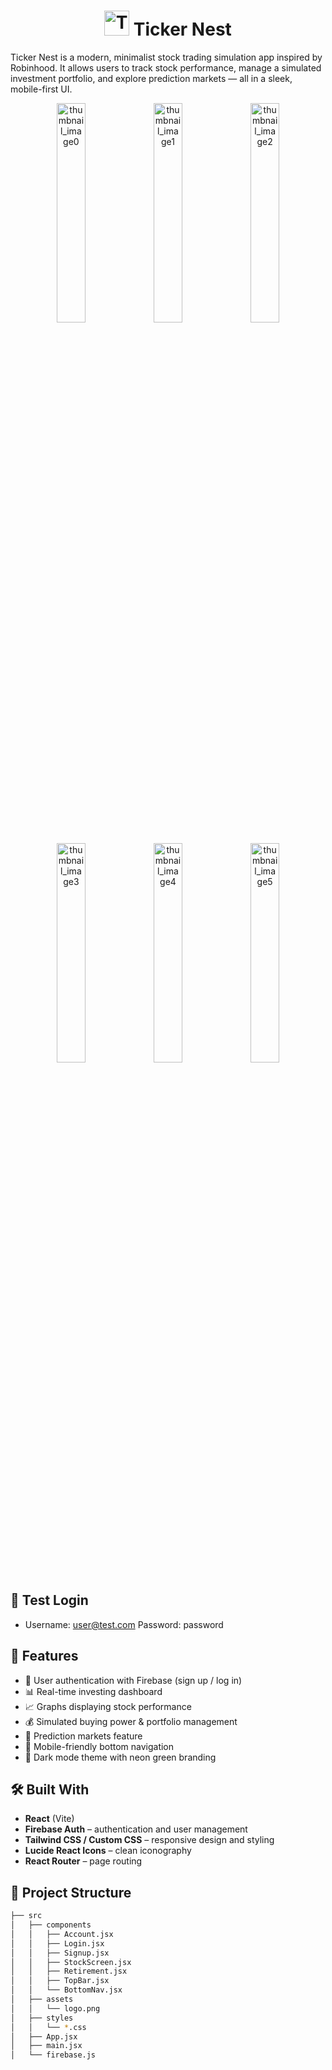 <h1 align="center">
  <img src="https://github.com/user-attachments/assets/40c35ba8-b45e-49dc-9eaf-39fe719a9e1d" alt="TickerNest Logo" width="40" height="40" />
  Ticker Nest
</h1>

Ticker Nest is a modern, minimalist stock trading simulation app inspired by Robinhood. It allows users to track stock performance, manage a simulated investment portfolio, and explore prediction markets — all in a sleek, mobile-first UI.


<!-- Row 1 -->
<p align="center">
  <img src="https://github.com/user-attachments/assets/2c0b376c-7b42-43cb-901e-dd89cac4dac7" alt="thumbnail_image0" width="30%" />
  <img src="https://github.com/user-attachments/assets/6e2792d8-e0f3-4222-960a-544168bc946f" alt="thumbnail_image1" width="30%" />
  <img src="https://github.com/user-attachments/assets/8c552ed3-192c-463f-89c7-db270a1f0dcc" alt="thumbnail_image2" width="30%" />
</p>

<!-- Row 2 -->
<p align="center">
  <img src="https://github.com/user-attachments/assets/84112998-3cc3-4c0d-9849-8c9edc370438" alt="thumbnail_image3" width="30%" />
  <img src="https://github.com/user-attachments/assets/813df4c6-fc0c-4764-911e-9f1f51bd5899" alt="thumbnail_image4" width="30%" />
  <img src="https://github.com/user-attachments/assets/660abc42-5a5a-436d-8bb7-cc59f859a8e2" alt="thumbnail_image5" width="30%" />
</p>

## 🔐 Test Login

- Username: user@test.com Password: password

## 🚀 Features

- 🔐 User authentication with Firebase (sign up / log in)
- 📊 Real-time investing dashboard
- 📈 Graphs displaying stock performance
- 💰 Simulated buying power & portfolio management
- 🧠 Prediction markets feature
- 📱 Mobile-friendly bottom navigation
- 🌙 Dark mode theme with neon green branding

## 🛠️ Built With

- **React** (Vite)
- **Firebase Auth** – authentication and user management
- **Tailwind CSS / Custom CSS** – responsive design and styling
- **Lucide React Icons** – clean iconography
- **React Router** – page routing

## 📂 Project Structure

```bash
├── src
│   ├── components
│   │   ├── Account.jsx
│   │   ├── Login.jsx
│   │   ├── Signup.jsx
│   │   ├── StockScreen.jsx
│   │   ├── Retirement.jsx
│   │   ├── TopBar.jsx
│   │   └── BottomNav.jsx
│   ├── assets
│   │   └── logo.png
│   ├── styles
│   │   └── *.css
│   ├── App.jsx
│   ├── main.jsx
│   └── firebase.js
